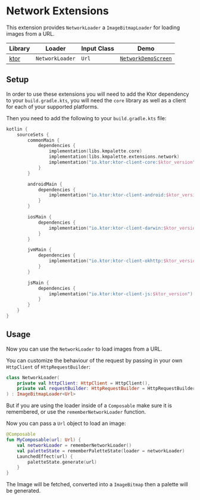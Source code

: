 # Network Extensions

This extension provides `NetworkLoader` a `ImageBitmapLoader` for loading images from a URL.

| Library                                | Loader          | Input Class | Demo                                                                                                             |
|----------------------------------------|-----------------|-------------|------------------------------------------------------------------------------------------------------------------|
| [ktor](https://github.com/ktorio/ktor) | `NetworkLoader` | `Url`       | [`NetworkDemoScreen`](../demo/composeApp/src/commonMain/kotlin/com/kmpalette/demo/dominant/NetworkDemoScreen.kt) |

## Setup

In order to use these extensions you will need to add the Ktor dependency to
your `build.gradle.kts`, you will need the `core` library as well as a client for each of your
supported platforms.

Then you need to add the following to your `build.gradle.kts` file:

```kotlin
kotlin {
    sourceSets {
        commonMain {
            dependencies {
                implementation(libs.kmpalette.core)
                implementation(libs.kmpalette.extensions.network)
                implementation("io.ktor:ktor-client-core:$ktor_version")
            }
        }

        androidMain {
            dependencies {
                implementation("io.ktor:ktor-client-android:$ktor_version")
            }
        }

        iosMain {
            dependencies {
                implementation("io.ktor:ktor-client-darwin:$ktor_version")
            }
        }

        jvmMain {
            dependencies {
                implementation("io.ktor:ktor-client-okhttp:$ktor_version")
            }
        }

        jsMain {
            dependencies {
                implementation("io.ktor:ktor-client-js:$ktor_version")
            }
        }
    }
}
```

## Usage

Now you can use the `NetworkLoader` to load images from a URL.

You can customize the behaviour of the request by passing in your own `HttpClient`
of `HttpRequestBuilder`:

```kotlin
class NetworkLoader(
    private val httpClient: HttpClient = HttpClient(),
    private val requestBuilder: HttpRequestBuilder = HttpRequestBuilder(),
) : ImageBitmapLoader<Url>
```

But if you are using the loader inside of a `Composable` make sure it is remembered, or use
the `rememberNetworkLoader` function.

Now you can pass a `Url` object to load an image:

```kotlin
@Composable
fun MyComposable(url: Url) {
    val networkLoader = rememberNetworkLoader()
    val paletteState = rememberPaletteState(loader = networkLoader)
    LaunchedEffect(url) {
        paletteState.generate(url)
    }
}
```

The Image will be fetched, converted into a `ImageBitmap` then a palette will be generated.